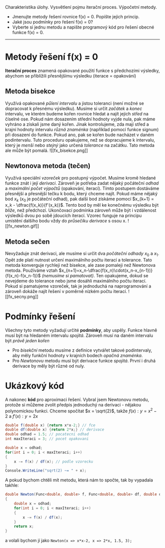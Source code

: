 Charakteristika úlohy. Vysvětlení pojmu iterační proces. Výpočetní metody.

- Jmenujte metody řešení rovnice f(x) = 0. Popište jejich princip.
- Jaké jsou podmínky pro řešení f(x) = 0?
- Vyberte si jednu metodu a napište programový kód pro řešení obecné funkce f(x) = 0.
---
# Metody řešení f(x) = 0
**Iterační proces** znamená opakované použití funkce s předchozími výsledky, abychom se přiblížili přesnějšímu výsledku (iterace = opakování)
## Metoda bisekce
 Využívá opakované *půlení intervalu* a jistou toleranci (není možné se dopracovat k přesnému výsledku). Musíme si určit *začátek* a *konec* intervalu, ve kterém budeme kořen rovnice hledat a najít jejich *střed* na číselné ose. Pokud nám dosazením střední hodnoty vyjde nula, pak máme vyhráno a získali jsme daný kořen. Jinak kontrolujeme, zda mají střed a krajní hodnoty intervalu *různá znaménka* (například pomocí funkce signum) při dosazení do funkce. Pokud ano, pak se kořen bude nacházet v daném podintervalu. Tuto proceduru opakujeme, než se dopracujeme k intervalu, který je *menší* nebo *stejný* jako určená *tolerance* na začátku. Tato metoda ale může být pomalá.
![[fx_bisekce.png]]
## Newtonova metoda (tečen) 
Využívá speciální *vzoreček* pro postupný výpočet. Musíme kromě hledané funkce znát i její *derivaci*. Zároveň je potřeba zadat nějaký počáteční *odhad* a *maximální počet výpočtů* (opakování, iterací). Tímto postupem dostáváme přesnější a přesnější tečku k bodu, který chceme najít. Pokud máme nějaký bod $x_k$ ($x_0$ je počáteční odhad), pak další bod získáme pomocí $x_{k+1} = x_k - \dfrac{f(x_k)}{f'(x_k)}$. Tento bod by měl ke konečnému výsledku být *blíže*, než předchozí. Ukončovací podmínka zároveň může být i vzdálenost výsledků dvou po sobě jdoucích iterací. Vzorec funguje na principu umístění dalšího bodu vždy do *průsečíku derivace* s osou x.
![[fx_newton.gif]]
## Metoda sečen
Nevyžaduje znát derivaci, ale musíme si určit dva *počáteční odhady* $x_0$ a $x_1$. Opět zde platí nutnost určení maximálního počtu iterací a tolerance. Tato metoda konverguje rychleji než bisekce, ale zase pomaleji než Newtonova metoda. Používáme vztah $x_{n+1}=x_n-\dfrac{f(x_n)\cdot(x_n-x_{n-1})}{f(x_n)-f(x_n-1)}$  *(nemusíme si pamatovat)*. Ten opakujeme, dokud se nevejdeme do tolerance nebo jsme dosáhli maximálního počtu iterací. Pokud si pamatujeme vzoreček, tak je jednoduchá na naprogramování a zároveň dokáže najít řešení v poměrně nízkém počtu iterací. 	![[fx_secny.png]]
# Podmínky řešení
Všechny tyto metody vyžadují určité **podmínky**, aby uspěly. Funkce hlavně musí být na hledaném intervalu *spojitá*. Zároveň musí na daném intervalu být *právě jeden kořen*
-  Pro *bisekční* metodu musíme z definice vytvářet takové podintervaly, aby měly funkční hodnoty v krajních bodech *opačná znaménka*.
-  Pro *Newtonovu* metodu musí být derivace funkce *spojitá*. První i druhá derivace by měly být různé od nuly.
# Ukázkový kód
A nakonec **kód** pro aproximaci řešení. Vybral jsem Newtonovu metodu, protože si můžeme zvolit předpis jednoduchý na derivaci - nějakou polynomickou funkci. Chceme spočítat $x = \sqrt{2}$, takže $f(x): y = x^2-2$ a $f'(x): y=2x$
```cs
double f(double x) {return x*x-2;} // fce
double df(double x) {return 2*x;} // derivace
double odhad = 1.5; // pocatecni odhad
int maxIteraci = 3; // pocet opakovani

double x = odhad;
for(int i = 0; i < maxIteraci; i++)
{
    x -= f(x) / df(x); // podle vzorecku
}
Console.WriteLine("sqrt(2) ~= " + x);
```
A pokud bychom chtěli mít metodu, která nám to spočte, tak by vypadala takhle:
```cs
double Newton(Func<double, double> f, Func<double, double> df, double odhad, int maxIteraci)
{
    double x = odhad;
    for(int i = 0; i < maxIteraci; i++)
    {
        x -= f(x) / df(x);
    }
    return x;
}
```
a volali bychom jí jako `Newton(x => x*x-2, x => 2*x, 1.5, 3);`